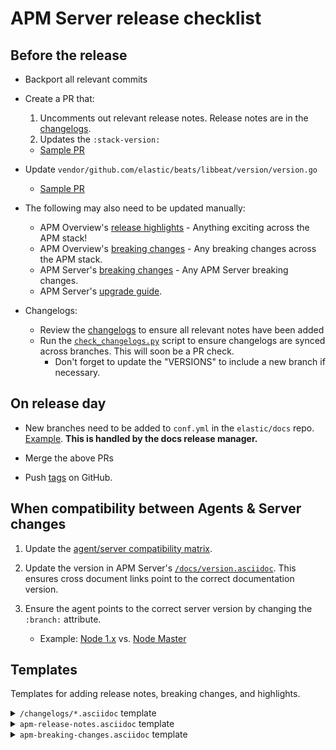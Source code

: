 # APM Server release checklist

## Before the release

* Backport all relevant commits

* Create a PR that:
    1. Uncomments out relevant release notes. Release notes are in the [changelogs](https://github.com/elastic/apm-server/tree/master/changelogs).
    2. Updates the `:stack-version:`
    * [Sample PR](https://github.com/elastic/apm-server/pull/2064/files)

* Update `vendor/github.com/elastic/beats/libbeat/version/version.go`
    * [Sample PR](https://github.com/elastic/apm-server/pull/1886)

* The following may also need to be updated manually:
    * APM Overview's [release highlights](https://github.com/elastic/apm-server/blob/master/docs/guide/apm-release-notes.asciidoc) - Anything exciting across the APM stack!
    * APM Overview's [breaking changes](https://github.com/elastic/apm-server/blob/master/docs/guide/apm-breaking-changes.asciidoc) - Any breaking changes across the APM stack.
    * APM Server's [breaking changes](https://github.com/elastic/apm-server/blob/master/docs/breaking-changes.asciidoc) - Any APM Server breaking changes.
    * APM Server's [upgrade guide](https://github.com/elastic/apm-server/blob/master/docs/upgrading.asciidoc).

* Changelogs:
    * Review the [changelogs](https://github.com/elastic/apm-server/tree/master/changelogs) to ensure all relevant notes have been added
    * Run the [`check_changelogs.py`](script/check_changelogs.py) script to ensure changelogs are synced across branches. This will soon be a PR check.
        * Don't forget to update the "VERSIONS" to include a new branch if necessary.

## On release day

* New branches need to be added to `conf.yml` in the `elastic/docs` repo. [Example](https://github.com/elastic/docs/pull/893/files#diff-4a701a5adb4359c6abf9b8e1cb38819fR925). **This is handled by the docs release manager.**

* Merge the above PRs

* Push [tags](https://github.com/elastic/apm-server/releases) on GitHub.

## When compatibility between Agents & Server changes

1. Update the [agent/server compatibility matrix](https://github.com/elastic/apm-server/blob/master/docs/guide/agent-server-compatibility.asciidoc).

2. Update the version in APM Server's [`/docs/version.asciidoc`](https://github.com/elastic/apm-server/blob/master/docs/version.asciidoc). This ensures cross document links point to the correct documentation version.

3. Ensure the agent points to the correct server version by changing the `:branch:` attribute.
    * Example: [Node 1.x](https://raw.githubusercontent.com/elastic/apm-agent-nodejs/1.x/docs/index.asciidoc) vs. [Node Master](https://raw.githubusercontent.com/elastic/apm-agent-nodejs/master/docs/index.asciidoc)

## Templates

Templates for adding release notes, breaking changes, and highlights.

<details><summary><code>/changelogs/*.asciidoc</code> template</summary>

```asciidoc
[[release-notes-7.1]]
== APM Server version 7.1

https://github.com/elastic/apm-server/compare/7.0\...7.1[View commits]

* <<release-notes-7.1.0>>

[[release-notes-7.1.0]]
=== APM Server version 7.1.0

https://github.com/elastic/apm-server/compare/v7.0.1\...v7.1.0[View commits]

No significant changes.
////
[float]
==== Added

[float]
==== Removed

[float]
==== Bug fixes
////
```
</details>

<details><summary><code>apm-release-notes.asciidoc</code> template</summary>

```asciidoc
* <<release-highlights-7.1.0>>

[[release-highlights-7.1.0]]
=== APM version 7.1.0

No new features
////
[float]
==== New features

* Feature name and explanation...
////
```
</details>

<details><summary><code>apm-breaking-changes.asciidoc</code> template</summary>

```asciidoc
* <<breaking-7.0.0, APM version 7.0.0>>

[[breaking-7.0.0]]
=== Breaking changes in 7.0.0

APM Server::
+
[[slug]]
**Title** Topic...

APM UI::
+
[[slug]]
**Title** Topic...
```
</details>
